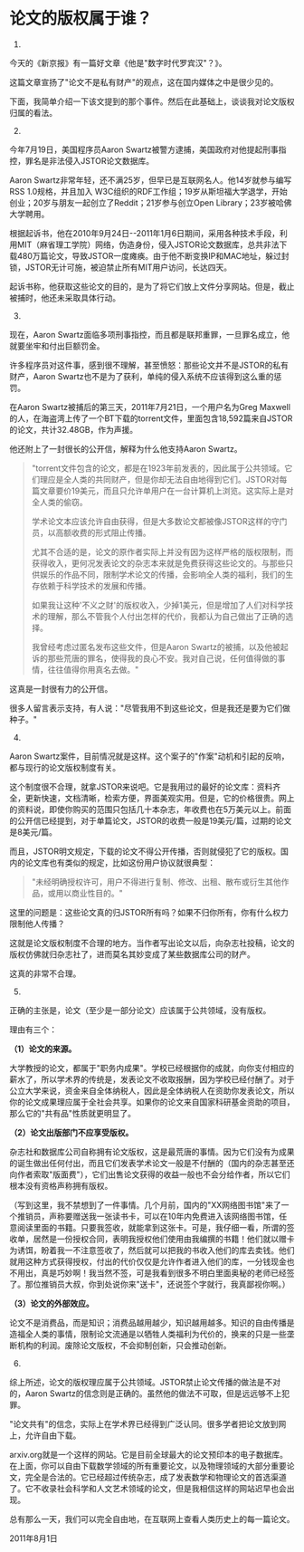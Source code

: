 # 论文的版权属于谁？

1.

今天的《新京报》有一篇好文章《他是"数字时代罗宾汉"？》。

这篇文章宣扬了"论文不是私有财产"的观点，这在国内媒体之中是很少见的。

下面，我简单介绍一下该文提到的那个事件。然后在此基础上，谈谈我对论文版权归属的看法。

2.

今年7月19日，美国程序员Aaron Swartz被警方逮捕，美国政府对他提起刑事指控，罪名是非法侵入JSTOR论文数据库。

Aaron Swartz非常年轻，还不满25岁，但早已是互联网名人。他14岁就参与编写RSS 1.0规格，并且加入 W3C组织的RDF工作组；19岁从斯坦福大学退学，开始创业；20岁与朋友一起创立了Reddit；21岁参与创立Open Library；23岁被哈佛大学聘用。

根据起诉书，他在2010年9月24日--2011年1月6日期间，采用各种技术手段，利用MIT（麻省理工学院）网络，伪造身份，侵入JSTOR论文数据库，总共非法下载480万篇论文，导致JSTOR一度瘫痪。由于他不断变换IP和MAC地址，躲过封锁，JSTOR无计可施，被迫禁止所有MIT用户访问，长达四天。

起诉书称，他获取这些论文的目的，是为了将它们放上文件分享网站。但是，截止被捕时，他还未采取具体行动。

3.

现在，Aaron Swartz面临多项刑事指控，而且都是联邦重罪，一旦罪名成立，他就要坐牢和付出巨额罚金。

许多程序员对这件事，感到很不理解，甚至愤怒：那些论文并不是JSTOR的私有财产，Aaron Swartz也不是为了获利，单纯的侵入系统不应该得到这么重的惩罚。

在Aaron Swartz被捕后的第三天，2011年7月21日，一个用户名为Greg Maxwell的人，在海盗湾上传了一个BT下载的torrent文件，里面包含18,592篇来自JSTOR的论文，共计32.48GB，作为声援。

他还附上了一封很长的公开信，解释为什么他支持Aaron Swartz。

> "torrent文件包含的论文，都是在1923年前发表的，因此属于公共领域。它们理应是全人类的共同财产，但是你却无法自由地得到它们。JSTOR对每篇文章要价19美元，而且只允许单用户在一台计算机上浏览。这实际上是对全人类的偷窃。
> 
> 学术论文本应该允许自由获得，但是大多数论文都被像JSTOR这样的守门员，以高额收费的形式阻止传播。
> 
> 尤其不合适的是，论文的原作者实际上并没有因为这样严格的版权限制，而获得收入，更何况发表论文的杂志本来就是免费获得这些论文的。与那些只供娱乐的作品不同，限制学术论文的传播，会影响全人类的福利，我们的生存依赖于科学技术的发展和传播。
> 
> 如果我让这种'不义之财'的版权收入，少掉1美元，但是增加了人们对科学技术的理解，那么不管我个人付出怎样的代价，我都认为自己做出了正确的选择。
> 
> 我曾经考虑过匿名发布这些文件，但是Aaron Swartz的被捕，以及他被起诉的那些荒唐的罪名，使得我的良心不安。我对自己说，任何值得做的事情，往往值得你用真名去做。"

这真是一封很有力的公开信。

很多人留言表示支持，有人说："尽管我用不到这些论文，但是我还是要为它们做种子。"

4.

Aaron Swartz案件，目前情况就是这样。这个案子的"作案"动机和引起的反响，都与现行的论文版权制度有关。

这个制度很不合理，就拿JSTOR来说吧。它是我用过的最好的论文库：资料齐全，更新快速，文档清晰，检索方便，界面美观实用。但是，它的价格很贵。网上的资料说，即使你购买的范围只包括几十本杂志，年收费也在5万美元以上。前面的公开信已经提到，对于单篇论文，JSTOR的收费一般是19美元/篇，过期的论文是8美元/篇。

而且，JSTOR明文规定，下载的论文不得公开传播，否则就侵犯了它的版权。国内的论文库也有类似的规定，比如这份用户协议就很典型：

> "未经明确授权许可，用户不得进行复制、修改、出租、散布或衍生其他作品，或用以商业性目的。"

这里的问题是：这些论文真的归JSTOR所有吗？如果不归你所有，你有什么权力限制他人传播？

这就是论文版权制度不合理的地方。当作者写出论文以后，向杂志社投稿，论文的版权仿佛就归杂志社了，进而莫名其妙变成了某些数据库公司的财产。

这真的非常不合理。

5.

正确的主张是，论文（至少是一部分论文）应该属于公共领域，没有版权。

理由有三个：

**（1）论文的来源。**

大学教授的论文，都属于"职务内成果"。学校已经根据你的成就，向你支付相应的薪水了，所以学术界的传统是，发表论文不收取报酬，因为学校已经付酬了。对于公立大学来说，资金来自全体纳税人，因此是全体纳税人在资助你发表论文，所以你的论文成果理应属于全社会共享。如果你的论文来自国家科研基金资助的项目，那么它的"共有品"性质就更明显了。

**（2）论文出版部门不应享受版权。**

杂志社和数据库公司自称拥有论文版权，这是最荒唐的事情。因为它们没有为成果的诞生做出任何付出，而且它们发表学术论文一般是不付酬的（国内的杂志甚至还向作者索取"版面费"），它们出售论文获得的收益一般也不会分给作者，所以它们根本没有资格声称拥有版权。

（写到这里，我不禁想到了一件事情。几个月前，国内的"XX网络图书馆"来了一个推销员，声称要赠送我一张读书卡，可以在10年内免费进入该网络图书馆，任意阅读里面的书籍。只要我签收，就能拿到这张卡。可是，我仔细一看，所谓的签收单，居然是一份授权合同，表明我授权他们使用由我编撰的书籍！他们就以赠卡为诱饵，盼着我一不注意签收了，然后就可以把我的书收入他们的库去卖钱。他们就用这种方式获得授权，付出的代价仅仅是允许作者进入他们的库，一分钱现金也不用出，真是巧妙啊！我当然不签，可是我看到很多不明白里面奥秘的老师已经签了。那位推销员大叔，你到处说你来"送卡"，还说签个字就行，我真鄙视你啊。）

**（3）论文的外部效应。**

论文不是消费品，而是知识；消费品越用越少，知识越用越多。知识的自由传播是造福全人类的事情，限制论文流通是以牺牲人类福利为代价的，换来的只是一些垄断机构的利润。废除论文版权，不会抑制创新，只会推动创新。

6.

综上所述，论文的版权理应属于公共领域。JSTOR禁止论文传播的做法是不对的，Aaron Swartz的信念则是正确的。虽然他的做法不可取，但是远远够不上犯罪。

"论文共有"的信念，实际上在学术界已经得到广泛认同。很多学者把论文放到网上，允许自由下载。

arxiv.org就是一个这样的网站。它是目前全球最大的论文预印本的电子数据库。在上面，你可以自由下载数学领域的所有重要论文，以及物理领域的大部分重要论文，完全是合法的。它已经超过传统杂志，成了发表数学和物理论文的首选渠道了。它不收录社会科学和人文艺术领域的论文，但是我相信这样的网站迟早也会出现。

总有那么一天，我们可以完全自由地，在互联网上查看人类历史上的每一篇论文。

2011年8月1日
